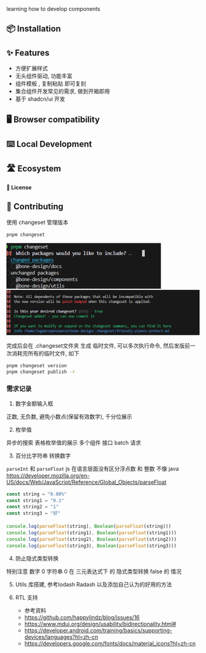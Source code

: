 learning how to develop components 

## 📦 Installation

## ✨ Features

- 方便扩展样式
- 无头组件驱动, 功能丰富
- 组件模板 , 复制粘贴 即可复刻
- 集合组件开发常见的需求, 做到开箱即用
- 基于 shadcn/ui 开发 

## 🖥 Browser compatibility


## ⌨️ Local Development


## 🛣️ Ecosystem


#### 📝 License


## 🤝 Contributing

使用 changeset 管理版本

```bash
pnpm changeset
```

![alt text](image.png)
![alt text](image-1.png)

完成后会在 .changeset文件夹 生成 临时文件,  可以多次执行命令, 然后发版前一次消耗完所有的临时文件, 如下

```bash
pnpm changeset version
pnpm changeset publish -r
```


### 需求记录

1. 数字金额输入框

正数, 无负数, 避免小数点(保留有效数字), 千分位展示


2. 枚举值

异步的搜索
表格枚举值的展示
多个组件 接口 batch 请求

3. 百分比字符串 转换数字

`parseInt` 和 `parseFloat` 
js 在语言层面没有区分浮点数 和 整数 不像 java
https://developer.mozilla.org/en-US/docs/Web/JavaScript/Reference/Global_Objects/parseFloat

```javascript
const string = "0.00%"
const string1 = "0.1"
const string2 = "1"
const string3 = "好"

console.log(parseFloat(string), Boolean(parseFloat(string)))
console.log(parseFloat(string1), Boolean(parseFloat(string1)))
console.log(parseFloat(string2), Boolean(parseFloat(string2)))
console.log(parseFloat(string3), Boolean(parseFloat(string3)))

```

4. 防止隐式类型转换

特别注意  数字 0  字符串 0 在 三元表达式下  的 隐式类型转换 false 的 情况


5. Utils 库搭建,  参考lodash Radash
   以及添加自己认为的好用的方法
   
6. RTL 支持
   - 参考资料
   - https://github.com/happylindz/blog/issues/16
   - https://www.mdui.org/design/usability/bidirectionality.html#
   - https://developer.android.com/training/basics/supporting-devices/languages?hl=zh-cn
   - https://developers.google.com/fonts/docs/material_icons?hl=zh-cn



